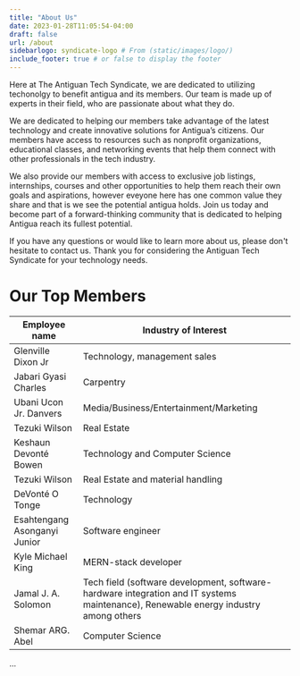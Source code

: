 ```yaml
---
title: "About Us"
date: 2023-01-28T11:05:54-04:00
draft: false
url: /about
sidebarlogo: syndicate-logo # From (static/images/logo/)
include_footer: true # or false to display the footer
---
```

<p>
Here at The Antiguan Tech Syndicate, we are dedicated to utilizing techonolgy to benefit antigua and its members. Our team is made up of experts in their field, who are passionate about what they do.
</p>
<p>
We are dedicated to helping our members take advantage of the latest technology and create innovative solutions for Antigua’s citizens. Our members have access to resources such as nonprofit organizations, educational classes, and networking events that help them connect with other professionals in the tech industry. 
</p>
<p>
We also provide our members with access to exclusive job listings, internships, courses and other opportunities to help them reach their own goals and aspirations, however eveyone here has one common value they share and that is we see the potential antigua holds. Join us today and become part of a forward-thinking community that is dedicated to helping Antigua reach its fullest potential.
</p>

If you have any questions or would like to learn more about us, please don't hesitate to contact us.
Thank you for considering the Antiguan Tech Syndicate for your technology needs.

# Our Top Members
<table><thead><tr><th>Employee name</th><th>Industry of Interest</th></tr></thead><tbody><tr><td>Glenville Dixon Jr</td><td>Technology, management sales</td></tr><tr><td>Jabari Gyasi Charles</td><td>Carpentry</td></tr><tr><td>Ubani Ucon Jr. Danvers</td><td>Media/Business/Entertainment/Marketing</td></tr><tr><td>Tezuki Wilson</td><td>Real Estate</td></tr><tr><td>Keshaun Devonté Bowen</td><td>Technology and Computer Science</td></tr><tr><td>Tezuki Wilson</td><td>Real Estate and material handling</td></tr><tr><td>DeVonté O Tonge</td><td>Technology</td></tr><tr><td>Esahtengang Asonganyi Junior</td><td>Software engineer</td></tr><tr><td>Kyle Michael King</td><td>MERN-stack developer</td></tr><tr><td>Jamal J. A. Solomon</td><td>Tech field (software development, software-hardware integration and IT systems maintenance), Renewable energy industry among others</td></tr><tr><td>Shemar ARG. Abel</td><td>Computer Science</td></tr></tbody></table>

...